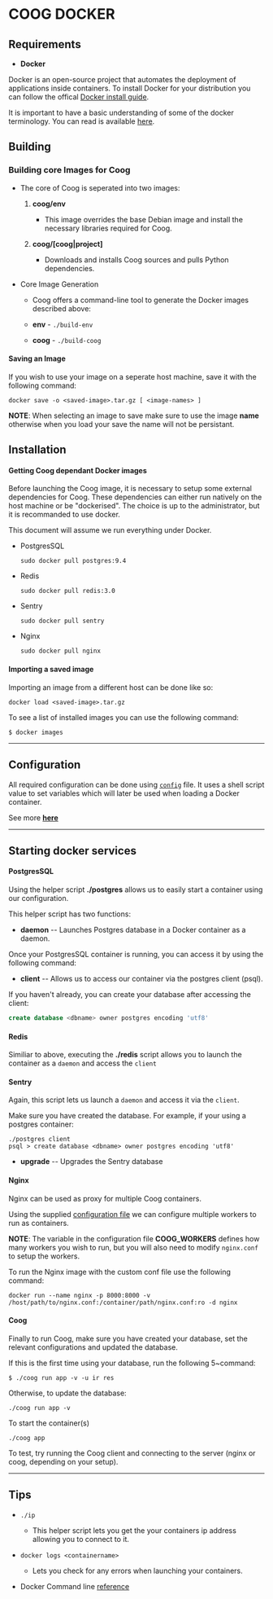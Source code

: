
# COOG DOCKER

## Requirements

* **Docker**

Docker is an open-source project that automates the deployment of applications inside containers.
To install Docker for your distribution you can follow the offical [Docker install guide].

It is important to have a basic understanding of some of the docker terminology.
You can read is available [here](https://docs.docker.com/engine/reference/glossary/).

[Docker install guide]: https://docs.docker.com/engine/installation/


## Building

### Building core Images for Coog

* The core of Coog is seperated into two images:

	1. **coog/env**
		- This image overrides the base Debian image and 
		  install the necessary libraries required for Coog.
  
	2. **coog/[coog|project]**
	   - Downloads and installs Coog sources and pulls Python dependencies.

* Core Image Generation

	* Coog offers a command-line tool to generate the Docker images described above:

	- **env**  - `./build-env`

	- **coog** - `./build-coog`


#### Saving an Image

If you wish to use your image on a seperate host machine, save it with the following command:

```
docker save -o <saved-image>.tar.gz [ <image-names> ]
```

**NOTE**: When selecting an image to save make sure to use the image __name__ otherwise when 
you load your save the name will not be persistant.


## Installation

#### Getting Coog dependant Docker images

Before launching the Coog image, it is necessary to setup some external dependencies for Coog.
These dependencies can either run natively on the host machine or be "dockerised". The choice is up to the
administrator, but it is recommanded to use docker.

This document will assume we run everything under Docker.

* PostgresSQL

	`sudo docker pull postgres:9.4`
	
* Redis

	`sudo docker pull redis:3.0`
	
* Sentry

	`sudo docker pull sentry`
	
* Nginx

	`sudo docker pull nginx`

#### Importing a saved image

Importing an image from a different host can be done like so:

```
docker load <saved-image>.tar.gz
```


To see a list of installed images you can use the following command: 

```
$ docker images
```

***

## Configuration

All required configuration can be done using [`config`](./config) file. 
It uses a shell script value to set variables which will later be used when loading a Docker container.

See more [__here__](./config.md)

***

## Starting docker services

#### PostgresSQL
   
Using the helper script __./postgres__ allows us to easily start a container using our configuration.

This helper script has two functions:

- **daemon** -- Launches Postgres database in a Docker container as a daemon.

Once your PostgresSQL container is running, you can access it by using the following command: 

- **client** -- Allows us to access our container via the postgres client (psql).

If you haven't already, you can create your database after accessing the client:

```sql
create database <dbname> owner postgres encoding 'utf8'
```

#### Redis

Similiar to above, executing the __./redis__ script allows you to launch the container as a `daemon`
and access the `client`

#### Sentry

Again, this script lets us launch a `daemon` and access it via the `client`.

Make sure you have created the database.
For example, if your using a postgres container:

```
./postgres client
psql > create database <dbname> owner postgres encoding 'utf8'
```

- **upgrade** -- Upgrades the Sentry database

#### Nginx

Nginx can be used as proxy for multiple Coog containers.

Using the supplied [configuration file](./nginx.conf) we can configure 
multiple workers to run as containers. 

**NOTE**: The variable in the configuration file **COOG_WORKERS** defines how many workers you wish to run, but you will also need to modify `nginx.conf` to setup the workers.

To run the Nginx image with the custom conf file use the following command:

```
docker run --name nginx -p 8000:8000 -v /host/path/to/nginx.conf:/container/path/nginx.conf:ro -d nginx
```

#### Coog

Finally to run Coog, make sure you have created your database, set the relevant configurations and updated the database.


If this is the first time using your database, run the following 5~command:

```
$ ./coog run app -v -u ir res
```

Otherwise, to update the database:

```
./coog run app -v 
```

To start the container(s)
```
./coog app
```


To test, try running the Coog client and connecting to the server (nginx or coog, depending on your setup).

***

## Tips

* `./ip` 
  - This helper script lets you get the your containers ip address allowing you to connect to it.

* `docker logs <containername>`
  - Lets you check for any errors when launching your containers.

* Docker Command line [reference](https://docs.docker.com/engine/reference/commandline/)
